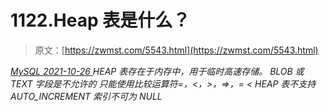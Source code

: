 <!--yml
category: 未分类
date: 0001-01-01 00:00:00
--->

# 1122.Heap 表是什么？

> 原文：[https://zwmst.com/5543.html](https://zwmst.com/5543.html)

   [ *MySQL* ](https://zwmst.com/mysql)*[ <time datetime="2021-10-27T00:22:22+08:00"> 2021-10-26 </time> ](https://zwmst.com/5543.html)  HEAP 表存在于内存中，用于临时高速存储。
BLOB 或 TEXT 字段是不允许的
只能使用比较运算符=，<，>，=>，= <
HEAP 表不支持 AUTO_INCREMENT
索引不可为 NULL*